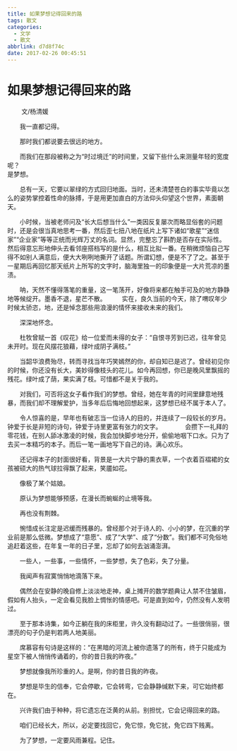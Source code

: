 ```yaml
---
title: 如果梦想记得回来的路
tags: 散文
categories:
  - 文学
  - 散文
abbrlink: d7d8f74c
date: 2017-02-26 00:45:51
---
```

# 如果梦想记得回来的路

　　
文/杨清媛
<!-- more -->
&emsp;&emsp;我一直都记得。  

&emsp;&emsp;那时我们都说要去很远的地方。

&emsp;&emsp;而我们在那段被称之为“时过境迁”的时间里，又留下些什么来测量年轻的宽度呢？  
是梦想。 

&emsp;&emsp;总有一天，它要以翠绿的方式回归地面。当时，还未清楚苍白的事实毕竟以怎么的姿势掌控着性命的脉搏，于是用更加直白的方法仰头仰望这个世界，素面朝天。　

&emsp;&emsp;小时候，当被老师问及“长大后想当什么”一类因反复屡次而略显俗套的问题时，还是会很当真地思考一番，然后歪七扭八地在纸片上写下诸如“歌星”“迷信家”“企业家”等等正统而光辉万丈的名词。显然，完整忘了斟酌是否存在实际性。然后得意忘形地伸头去看邻座搭档写的是什么，相互比拟一番。在稍微烦恼自己写得不如别人满意后，便大大咧咧地撕开了话题。所谓幻想，便是不了了之。甚至于一星期后再回忆那天纸片上所写的文字时，脑海里独一的印象便是一大片荒凉的墨渍。　　


&emsp;&emsp;呐，天然不懂得落笔的重量，这一笔荡开，好像将来都在触手可及的地方静静地等候绽开。墨香不退，星芒不散。 　　
实在，良久当前的今天，除了喟叹年少时候太骄恣，地，还是悼念那些用浪漫的情怀来接收未来的我们。 　　

&emsp;&emsp;深深地怀念。  

&emsp;&emsp;杜牧曾赋一首《叹花》给一位爱而未得的女子：“自恨寻芳到已迟，往年曾见未开时。现在风摆花狼藉，绿叶成阴子满枝。”  　　

&emsp;&emsp;当韶华浪费殆尽，转而寻找当年巧笑嫣然的你，却自知已是迟了。曾经初见你的时候，你还没有长大，美妙得像枝头的花儿。如今再回想，你已是晚风里飘摇的残花。绿叶成了荫，果实满了枝。可惜都不是关于我的。　　

&emsp;&emsp;对我们，可否将这女子看作我们的梦想。曾经，她在年青的时间里肆意地残暴，而我们却不理解爱护，当多年后后悔地回想起来，这梦想已经不属于本人了。　

&emsp;&emsp;令人惊喜的是，早年也有破志当一位诗人的目的，并连续了一段较长的岁月。钟爱于长是非短的诗句，钟爱于诗里更富有张力的文字。　　
&emsp;&emsp;会攒下一礼拜的零花钱，在别人舔冰激凌的时候，我会加快脚步地分开，偷偷地咽下口水。只为了去买一本精巧的本子。而后一笔一画地写下自己的诗。满心欢乐。　　

&emsp;&emsp;还记得本子的封面很好看，背景是一大片宁静的熏衣草，一个衣着百褶裙的女孩被硕大的热气球拉得飘了起来，笑靥如花。　　

&emsp;&emsp;像极了某个姑娘。　　

&emsp;&emsp;原认为梦想能够预感，在漫长而蜿蜒的止境等我。　　

&emsp;&emsp;再也没有荆棘。　　

&emsp;&emsp;惋惜成长注定是迟缓而残暴的。曾经那个对于诗人的、小小的梦，在沉重的学业前是那么低微。梦想成了“意愿”、成了“大学”、成了“分数”。我们都不可免俗地追赶着这些，在年复一年的日子里，忘却了如何去汹涌澎湃。 　　

&emsp;&emsp;一些人，一些事，一些情怀，一些梦想，失了色彩，失了分量。　　

&emsp;&emsp;我闻声有寂寞悄悄地滴落下来。　　

&emsp;&emsp;偶然会在安静的晚自修上淡淡地走神，桌上摊开的数学题典让人禁不住皱眉，假如有人抬头，一定会看见我脸上惆怅的情感吧。可是直到如今，仍然没有人发明过。  　　

&emsp;&emsp;至于那本诗集，如今正躺在我的床柜里，许久没有翻动过了。一些很俏丽，很漂亮的句子仍是判若两人地美丽。　　

&emsp;&emsp;席慕容有句诗是这样的：“在黑暗的河流上被你遗落了的所有，终于只能成为星空下被人悄悄传诵着的，你的昔日我的昨夜。” 　　

&emsp;&emsp;梦想就像我所珍重的人。是啊，你的昔日我的昨夜。　　

&emsp;&emsp;梦想是毕生的信奉，它会停歇，它会转弯，它会静静缄默下来，可它始终都在。　　

&emsp;&emsp;兴许我们由于种种，将它遗忘在泛黄的从前。别担忧，它会记得回来的路。　　

&emsp;&emsp;咱们已经长大，所以，必定要找回它，免它惊，免它扰，免它四下贱离。　　

&emsp;&emsp;为了梦想，一定要风雨兼程。记住。
